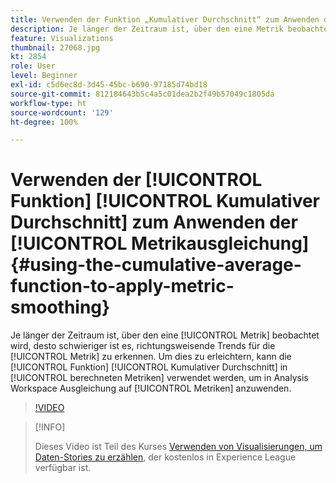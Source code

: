```yaml
---
title: Verwenden der Funktion „Kumulativer Durchschnitt“ zum Anwenden der Metrikausgleichung
description: Je länger der Zeitraum ist, über den eine Metrik beobachtet wird, desto schwieriger ist es, richtungsweisende Trends für die Metrik zu erkennen. Um dies zu erleichtern, kann die Funktion „Kumulativer Durchschnitt“ in „Berechnete Metriken“ verwendet werden, um in Analysis Workspace Ausgleichung auf Metriken anzuwenden.
feature: Visualizations
thumbnail: 27068.jpg
kt: 2854
role: User
level: Beginner
exl-id: c5d6ec8d-3d45-45bc-b690-97185d74bd18
source-git-commit: 812184643b5c4a5c01dea2b2f49b57049c1805da
workflow-type: ht
source-wordcount: '129'
ht-degree: 100%

---
```


# Verwenden der [!UICONTROL Funktion] [!UICONTROL Kumulativer Durchschnitt] zum Anwenden der [!UICONTROL Metrikausgleichung] {#using-the-cumulative-average-function-to-apply-metric-smoothing}

Je länger der Zeitraum ist, über den eine [!UICONTROL Metrik] beobachtet wird, desto schwieriger ist es, richtungsweisende Trends für die [!UICONTROL Metrik] zu erkennen. Um dies zu erleichtern, kann die [!UICONTROL Funktion] [!UICONTROL Kumulativer Durchschnitt] in [!UICONTROL berechneten Metriken] verwendet werden, um in Analysis Workspace Ausgleichung auf [!UICONTROL Metriken] anzuwenden.

>[!VIDEO](https://video.tv.adobe.com/v/27068/?quality=12&learn=on)

>[!INFO]
>
> Dieses Video ist Teil des Kurses [Verwenden von Visualisierungen, um Daten-Stories zu erzählen](https://experienceleague.adobe.com/?recommended=Analytics-U-1-2021.1.visualizations&amp;lang=de), der kostenlos in Experience League verfügbar ist.
